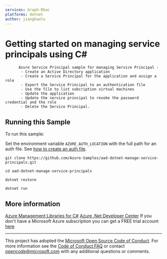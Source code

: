 ```yaml
---
services: Graph-Rbac
platforms: dotnet
author: jianghaolu
---
```


# Getting started on managing service principals using C# #

          Azure Service Principal sample for managing Service Principal -
           - Create an Active Directory application
           - Create a Service Principal for the application and assign a role
           - Export the Service Principal to an authentication file
           - Use the file to list subcription virtual machines
           - Update the application
           - Update the service principal to revoke the password credential and the role
           - Delete the Service Principal.


## Running this Sample ##

To run this sample:

Set the environment variable `AZURE_AUTH_LOCATION` with the full path for an auth file. See [how to create an auth file](https://github.com/Azure/azure-libraries-for-java/blob/master/AUTH.md).

    git clone https://github.com/Azure-Samples/aad-dotnet-manage-service-principals.git

    cd aad-dotnet-manage-service-principals

    dotnet restore

    dotnet run

## More information ##

[Azure Management Libraries for C#](https://github.com/Azure/azure-sdk-for-net/tree/Fluent)
[Azure .Net Developer Center](https://azure.microsoft.com/en-us/develop/net/)
If you don't have a Microsoft Azure subscription you can get a FREE trial account [here](http://go.microsoft.com/fwlink/?LinkId=330212)

---

This project has adopted the [Microsoft Open Source Code of Conduct](https://opensource.microsoft.com/codeofconduct/). For more information see the [Code of Conduct FAQ](https://opensource.microsoft.com/codeofconduct/faq/) or contact [opencode@microsoft.com](mailto:opencode@microsoft.com) with any additional questions or comments.